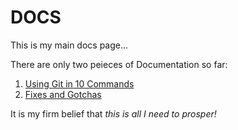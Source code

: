 # DOCS

This is my main docs page...

There are only two peieces of Documentation so far:  

1. [Using Git in 10 Commands](https://www.google.com)
2. [Fixes and Gotchas](https://www.google.com)

It is my firm belief that *this is all I need to prosper!*